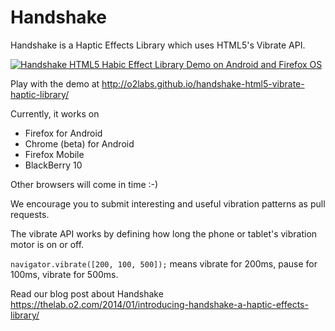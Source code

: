 Handshake
======

Handshake is a Haptic Effects Library which uses HTML5's Vibrate API.

<a href="http://www.youtube.com/watch?feature=player_embedded&v=YOIUWK-tqT0" target="_blank"><img src="https://img.youtube.com/vi/YOIUWK-tqT0/hqdefault.jpg" alt="Handshake HTML5 Habic Effect Library Demo on Android and Firefox OS"/></a>

Play with the demo at http://o2labs.github.io/handshake-html5-vibrate-haptic-library/

Currently, it works on 

- Firefox for Android
- Chrome (beta) for Android
- Firefox Mobile
- BlackBerry 10
 
Other browsers will come in time :-)

We encourage you to submit interesting and useful vibration patterns as pull requests.

The vibrate API works by defining how long the phone or tablet's vibration motor is on or off.

`navigator.vibrate([200, 100, 500]);` means vibrate for 200ms, pause for 100ms, vibrate for 500ms.


Read our blog post about Handshake https://thelab.o2.com/2014/01/introducing-handshake-a-haptic-effects-library/
